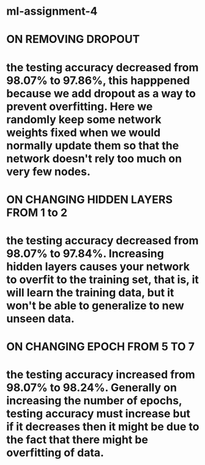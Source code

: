 # ml-assignment-4
# ON REMOVING DROPOUT
# the testing accuracy decreased from 98.07% to 97.86%, this happpened because we add dropout as a way to prevent overfitting. Here we randomly keep some network weights fixed when we would normally update them so that the network doesn't rely too much on very few nodes.
# ON CHANGING HIDDEN LAYERS FROM 1 to 2 
# the testing accuracy decreased from 98.07% to 97.84%. Increasing hidden layers causes your network to overfit to the training set, that is, it will learn the training data, but it won't be able to generalize to new unseen data.
# ON CHANGING EPOCH FROM 5 TO 7
# the testing accuracy increased from 98.07% to 98.24%. Generally on increasing the number of epochs, testing accuracy must increase but if it decreases then it might be due to the fact that there might be overfitting of data.
